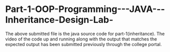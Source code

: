 # Part-1-OOP-Programming---JAVA---Inheritance-Design-Lab-
The above submitted file is the java source code for part-1(inheritance). The video of the code up and running along with the output that matches the expected output has been submitted previously through the college portal.
